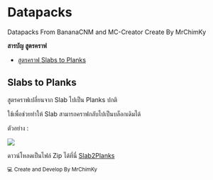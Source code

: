 # Datapacks
Datapacks From BananaCNM and MC-Creator Create By MrChimKy

**สารบัญ สูตรคราฟ**
* [สูตรคราฟ Slabs to Planks](./README.md#slabs-to-planks)




## Slabs to Planks

สูตรคราฟเปลี่ยนจาก Slab ไปเป็น Planks ปกติ

ใช้เพื่อช่วยทำให้ Slab สามารถคราฟกลับไปเป็นบล็อกเดิมได้

ตัวอย่าง :

![](https://media.giphy.com/media/IwI41VjLX4thAGsjQ0/giphy.gif)

ดาวน์โหลดเป็นไฟล์ Zip ได้ที่นี่ [Slab2Planks](../../slab2planks)



<sup>:computer: Create and Develop By MrChimKy</sup>
